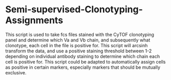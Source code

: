 # Semi-supervised-Clonotyping-Assignments
This script is used to take fcs files stained with the CyTOF clonotyping panel and determine which Va and Vb chain, and subsequently what clonotype, each cell in the file is positive for. This script will arcsinh transform the data, and use a positive staining threshold between 1-2 depending on individual antibody staining to determine which chain each cell is positive for. This script could be adapted to automatically assign cells as positive in certain markers, especially markers that should be mutually exclusive. 
